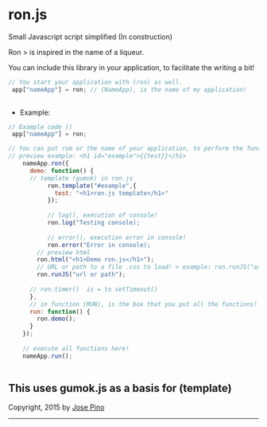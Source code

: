 ron.js
======

Small Javascript script simplified (In construction)

Ron > is inspired in the name of a liqueur.

You can include this library in your application, to facilitate the writing a bit!

```js
// You start your application with (ron) as well.
 app["nameApp"] = ron; // (NameApp), is the name of my application!
 
 ```
 
* Example:

```js
// Example code ()
 app["nameApp"] = ron;

// You can put rum or the name of your application, to perform the functions that are available in (ron)
// preview example: <h1 id="example">{{test}}</h1>
    nameApp.ron({
      demo: function() {
      // template (gumok) in ron.js
           ron.template("#example",{
             test: "<h1>ron.js template</h1>"
           });
           
           // log(), execution of console!
           ron.log("Testing console);
           
           // error(), execution error in console!
           ron.error("Error in console);
        // preview html
        ron.html("<h1>Demo ron.js</h1>");
        // URL or path to a file .css to load! > example: ron.runJS("assets/css/styles.css");
        ron.runJS("url or path");
        
      // ron.timer()  is = to setTimeout()
      },
      // in function (RUN), is the box that you put all the functions!
      run: function() {
        ron.demo(); 
      }
    });
    
    // execute all functions here!
    nameApp.run();
    
```
This uses gumok.js as a basis for (template)
-------------

Copyright, 2015 by [Jose Pino](http://twitter.com/jofpin)

-------------
